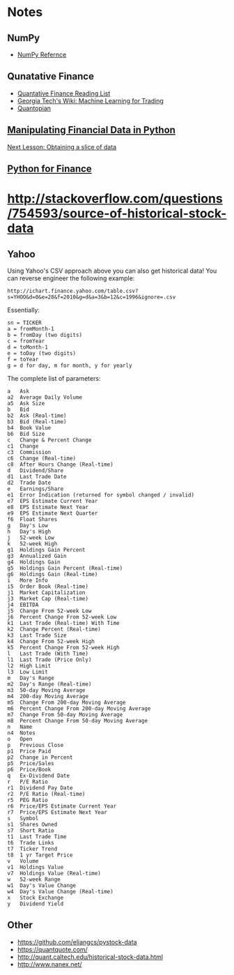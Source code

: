 # Notes


## NumPy

- [NumPy Refernce](https://docs.scipy.org/doc/numpy/reference/index.html)

## Qunatative Finance

- [Quantative Finance Reading List](https://www.quantstart.com/articles/Quantitative-Finance-Reading-List)
- [Georgia Tech's Wiki: Machine Learning for Trading](http://quantsoftware.gatech.edu/Machine_Learning_for_Trading_Course)
- [Quantopian](https://www.quantopian.com/)


## [Manipulating Financial Data in Python](https://classroom.udacity.com/courses/ud501)

[Next Lesson: Obtaining a slice of data](https://classroom.udacity.com/courses/ud501/lessons/3975568860/concepts/40014488790923)

## [Python for Finance](https://www.evernote.com/shard/s442/res/12a04e02-8600-48b8-8903-5d0bd824c0d9)

# http://stackoverflow.com/questions/754593/source-of-historical-stock-data

## Yahoo

Using Yahoo's CSV approach above you can also get historical data! You can reverse engineer the following example:

```
http://ichart.finance.yahoo.com/table.csv?s=YHOO&d=0&e=28&f=2010&g=d&a=3&b=12&c=1996&ignore=.csv
```


Essentially:

```
sn = TICKER
a = fromMonth-1
b = fromDay (two digits)
c = fromYear
d = toMonth-1
e = toDay (two digits)
f = toYear
g = d for day, m for month, y for yearly
```

The complete list of parameters:

```
a   Ask
a2  Average Daily Volume
a5  Ask Size
b   Bid
b2  Ask (Real-time)
b3  Bid (Real-time)
b4  Book Value
b6  Bid Size
c   Change & Percent Change
c1  Change
c3  Commission
c6  Change (Real-time)
c8  After Hours Change (Real-time)
d   Dividend/Share
d1  Last Trade Date
d2  Trade Date
e   Earnings/Share
e1  Error Indication (returned for symbol changed / invalid)
e7  EPS Estimate Current Year
e8  EPS Estimate Next Year
e9  EPS Estimate Next Quarter
f6  Float Shares
g   Day's Low
h   Day's High
j   52-week Low
k   52-week High
g1  Holdings Gain Percent
g3  Annualized Gain
g4  Holdings Gain
g5  Holdings Gain Percent (Real-time)
g6  Holdings Gain (Real-time)
i   More Info
i5  Order Book (Real-time)
j1  Market Capitalization
j3  Market Cap (Real-time)
j4  EBITDA
j5  Change From 52-week Low
j6  Percent Change From 52-week Low
k1  Last Trade (Real-time) With Time
k2  Change Percent (Real-time)
k3  Last Trade Size
k4  Change From 52-week High
k5  Percent Change From 52-week High
l   Last Trade (With Time)
l1  Last Trade (Price Only)
l2  High Limit
l3  Low Limit
m   Day's Range
m2  Day's Range (Real-time)
m3  50-day Moving Average
m4  200-day Moving Average
m5  Change From 200-day Moving Average
m6  Percent Change From 200-day Moving Average
m7  Change From 50-day Moving Average
m8  Percent Change From 50-day Moving Average
n   Name
n4  Notes
o   Open
p   Previous Close
p1  Price Paid
p2  Change in Percent
p5  Price/Sales
p6  Price/Book
q   Ex-Dividend Date
r   P/E Ratio
r1  Dividend Pay Date
r2  P/E Ratio (Real-time)
r5  PEG Ratio
r6  Price/EPS Estimate Current Year
r7  Price/EPS Estimate Next Year
s   Symbol
s1  Shares Owned
s7  Short Ratio
t1  Last Trade Time
t6  Trade Links
t7  Ticker Trend
t8  1 yr Target Price
v   Volume
v1  Holdings Value
v7  Holdings Value (Real-time)
w   52-week Range
w1  Day's Value Change
w4  Day's Value Change (Real-time)
x   Stock Exchange
y   Dividend Yield
```

## Other

- https://github.com/eliangcs/pystock-data
- https://quantquote.com/
- http://quant.caltech.edu/historical-stock-data.html
- http://www.nanex.net/